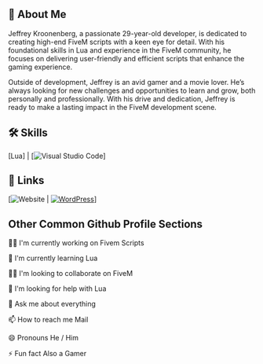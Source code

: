 ## 🚀 About Me
Jeffrey Kroonenberg, a passionate 29-year-old developer, is dedicated to creating high-end FiveM scripts with a keen eye for detail. With his foundational skills in Lua and experience in the FiveM community, he focuses on delivering user-friendly and efficient scripts that enhance the gaming experience.

Outside of development, Jeffrey is an avid gamer and a  movie lover. He’s always looking for new challenges and opportunities to learn and grow, both personally and professionally. With his drive and dedication, Jeffrey is ready to make a lasting impact in the FiveM development scene.


## 🛠 Skills
  [Lua] | 	[![Visual Studio Code](https://custom-icon-badges.demolab.com/badge/Visual%20Studio%20Code-0078d7.svg?logo=vsc&logoColor=white)]
## 🔗 Links
[![Website](https://img.shields.io/website-up-down-green-red/http/NOTAWORKINGLINK.com.svg) | [![WordPress](https://img.shields.io/badge/WordPress-%2321759B.svg?logo=wordpress&logoColor=white)](https://dragondevelopment.nl)]


## Other Common Github Profile Sections
👩‍💻 I'm currently working on Fivem Scripts

🧠 I'm currently learning Lua

👯‍♀️ I'm looking to collaborate on FiveM

🤔 I'm looking for help with Lua

💬 Ask me about everything

📫 How to reach me Mail

😄 Pronouns He / Him

⚡️ Fun fact Also a Gamer

